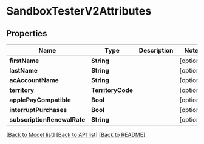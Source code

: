 # SandboxTesterV2Attributes

## Properties
Name | Type | Description | Notes
------------ | ------------- | ------------- | -------------
**firstName** | **String** |  | [optional] 
**lastName** | **String** |  | [optional] 
**acAccountName** | **String** |  | [optional] 
**territory** | [**TerritoryCode**](TerritoryCode.md) |  | [optional] 
**applePayCompatible** | **Bool** |  | [optional] 
**interruptPurchases** | **Bool** |  | [optional] 
**subscriptionRenewalRate** | **String** |  | [optional] 

[[Back to Model list]](../README.md#documentation-for-models) [[Back to API list]](../README.md#documentation-for-api-endpoints) [[Back to README]](../README.md)


